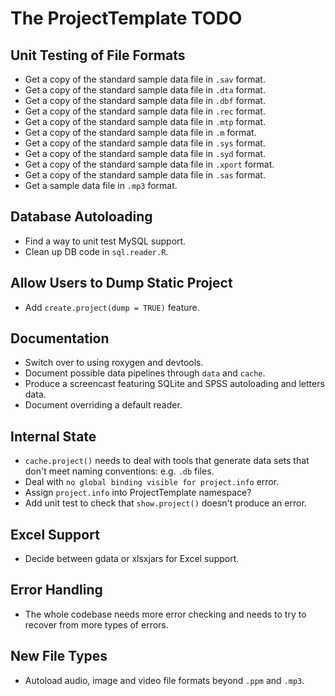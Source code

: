 # The ProjectTemplate TODO

## Unit Testing of File Formats
* Get a copy of the standard sample data file in `.sav` format.
* Get a copy of the standard sample data file in `.dta` format.
* Get a copy of the standard sample data file in `.dbf` format.
* Get a copy of the standard sample data file in `.rec` format.
* Get a copy of the standard sample data file in `.mtp` format.
* Get a copy of the standard sample data file in `.m` format.
* Get a copy of the standard sample data file in `.sys` format.
* Get a copy of the standard sample data file in `.syd` format.
* Get a copy of the standard sample data file in `.xport` format.
* Get a copy of the standard sample data file in `.sas` format.
* Get a sample data file in `.mp3` format.

## Database Autoloading
* Find a way to unit test MySQL support.
* Clean up DB code in `sql.reader.R`.

## Allow Users to Dump Static Project
* Add `create.project(dump = TRUE)` feature.

## Documentation
* Switch over to using roxygen and devtools.
* Document possible data pipelines through `data` and `cache`.
* Produce a screencast featuring SQLite and SPSS autoloading and letters data.
* Document overriding a default reader.

## Internal State
* `cache.project()` needs to deal with tools that generate data sets that don't meet naming conventions: e.g. `.db` files.
* Deal with `no global binding visible for project.info` error.
* Assign `project.info` into ProjectTemplate namespace?
* Add unit test to check that `show.project()` doesn't produce an error.

## Excel Support
* Decide between gdata or xlsxjars for Excel support.

## Error Handling
* The whole codebase needs more error checking and needs to try to recover from more types of errors.

## New File Types
* Autoload audio, image and video file formats beyond `.ppm` and `.mp3`.
